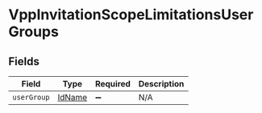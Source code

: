 # VppInvitationScopeLimitationsUserGroups


## Fields

| Field                                   | Type                                    | Required                                | Description                             |
| --------------------------------------- | --------------------------------------- | --------------------------------------- | --------------------------------------- |
| `userGroup`                             | [IdName](../../models/shared/idname.md) | :heavy_minus_sign:                      | N/A                                     |